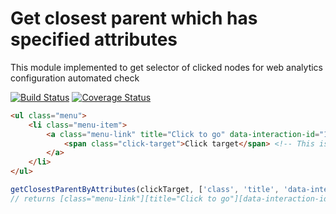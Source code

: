 # Get closest parent which has specified attributes

This module implemented to get selector of clicked nodes for web analytics configuration automated check

[![Build Status](https://travis-ci.org/terales/closest-parent-by-attributes.svg?branch=master)](https://travis-ci.org/terales/closest-parent-by-attributes)
[![Coverage Status](https://coveralls.io/repos/github/terales/closest-parent-by-attributes/badge.svg?branch=master)](https://coveralls.io/github/terales/closest-parent-by-attributes?branch=master)

````html
<ul class="menu">
    <li class="menu-item">
        <a class="menu-link" title="Click to go" data-interaction-id="12345"> <!-- This node has analytics attributes -->
            <span class="click-target">Click target</span> <!-- This is click target -->
        </a>
    </li>
</ul>
````

````javascript
getClosestParentByAttributes(clickTarget, ['class', 'title', 'data-interaction-id']
// returns [class="menu-link"][title="Click to go"][data-interaction-id="12345"] span
````